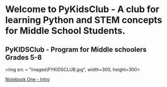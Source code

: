 
# Welcome to PyKidsClub - A club for learning Python and STEM concepts for Middle School Students.
## PyKIDSClub - Program for Middle schoolers Grades 5-8
<img src = "images\PYKIDSCLUB.jpg", width=300, height=300>


[Notebook One - Intro](https://github.com/pykidsclub/hello-world/blob/master/My%20First%20Notebook%20App%20-%20SWAROOP%20YALLA.ipynb)

